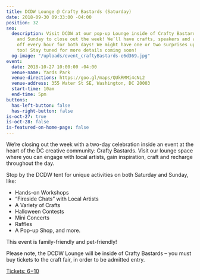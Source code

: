 ```yaml
---
title: DCDW Lounge @ Crafty Bastards (Saturday)
date: 2018-09-30 09:33:00 -04:00
position: 32
seo:
  description: Visit DCDW at our pop-up Lounge inside of Crafty Bastards on both Saturday
    and Sunday to close out the week! We’ll have crafts, speakers and activities kicking
    off every hour for both days! We might have one or two surprises up our sleeves,
    too! Stay tuned for more details coming soon!
  og-image: "/uploads/event_craftyBastards-e6d369.jpg"
event:
  date: 2018-10-27 10:00:00 -04:00
  venue-name: Yards Park
  venue-directions: https://goo.gl/maps/QUkRMMi4cNL2
  venue-address: 355 Water St SE, Washington, DC 20003
  start-time: 10am
  end-time: 5pm
buttons:
  has-left-button: false
  has-right-button: false
is-oct-27: true
is-oct-28: false
is-featured-on-home-page: false
---
```


We’re closing out the week with a two-day celebration inside an event at the heart of the DC creative community: Crafty Bastards. Visit our lounge space where you can engage with local artists, gain inspiration, craft and recharge throughout the day. 

Stop by the DCDW tent for unique activities on both Saturday and Sunday, like:
* Hands-on Workshops
* “Fireside Chats” with Local Artists
* A Variety of Crafts
* Halloween Contests
* Mini Concerts
* Raffles
* A Pop-up Shop, and more.

This event is family-friendly and pet-friendly! 

Please note, the DCDW Lounge will be inside of Crafty Bastards – you must buy tickets to the craft fair, in order to be admitted entry.

[Tickets: $6-$10](https://www.bigtickets.com/event/details/?d1=wcp&d2=15th-annual-crafty-bastards-arts--crafts-fair-)